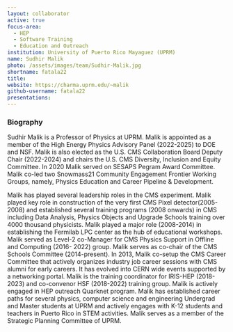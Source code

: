 ```yaml
---
layout: collaborator
active: true
focus-area:
  - HEP
  - Software Training
  - Education and Outreach
institution: University of Puerto Rico Mayaguez (UPRM)
name: Sudhir Malik
photo: /assets/images/team/Sudhir-Malik.jpg
shortname: fatala22
title: 
website: https://charma.uprm.edu/~malik
github-username: fatala22
presentations:
---
```

### Biography
Sudhir Malik is a Professor of Physics at UPRM. Malik is appointed as a member of the High Energy 
Physics Advisory Panel (2022-2025) to DOE and NSF. Malik is also elected as the U.S. CMS Collaboration
Board Deputy Chair (2022-2024) and chairs the U.S. CMS Diversity, Inclusion and Equity Committee. In
2020 Malik served on SESAPS Pegram Award Committee. Malik co-led two Snowmass21 Community
Engagement Frontier Working Groups, namely, Physics Education and Career Pipeline & Development.

Malik has played several leadership roles in the CMS experiment. Malik played key role in construction of
the very first CMS Pixel detector(2005-2008) and established several training programs (2008 onwards) in
CMS including Data Analysis, Physics Objects and Upgrade Schools training over 4000 thousand physicists.
Malik played a major role (2008-2014) in establishing the Fermilab LPC center as the hub of educational
workshops. Malik served as Level-2 co-Manager for CMS Physics Support in Offline and Computing (2016-
2022) group. Malik serves as co-chair of the CMS Schools Committee (2014-present). In 2013, Malik
co-setup the CMS Career Committee that actively organizes industry job career sessions with CMS alumni
for early careers. It has evolved into CERN wide events supported by a networking portal. Malik is the
training coordinator for IRIS-HEP (2018-2023)  and co-convenor HSF (2018-2022) training group.
Malik is actively engaged in HEP outreach Quarknet  program. Malik has established career paths for
several physics, computer science and engineering Undergrad and Master students at UPRM and actively
engages with K-12 students and teachers in Puerto Rico in STEM activities. Malik serves as a member of
the Strategic Planning Committee of UPRM.
